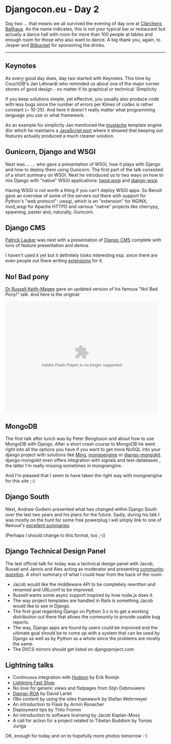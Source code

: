 # Djangocon.eu - Day 2

Day two ... that means we all survived the evening of day one at [Clärchens
Ballhaus](http://ballhaus.de/). As the name indicates, this is not your
typical bar or restaurant but actually a dance hall with room for more than
100 people at tables and enough room for those who also want to dance. A big
thank you, again, to Jesper and [Bitbucket](http://bitbucket.org/) for
sponsoring the drinks.

--------------

## Keynotes

As every good day does, day two started with Keynotes. This time by CouchDB's
Jan Lehnardt who reminded us about one of the major corner stones of good
design - no matter if its graphical or technical: Simplicity

If you keep solutions simple, yet effective, you usually also produce code
with less bugs since the number of errors per Klines of codes is rather
constant (~ 10-25). And here it doesn't really matter what programming
language you use or what framework.

As an example for simplicity Jan mentioned the
[mustache](http://mustache.github.com/) template engine (for which he
maintains a [JavaScript port](http://github.com/janl/mustache.js) where it
showed that keeping out features actually produced a much cleaner solution.

## Gunicorn, Django and WSGI

Next was ... ... who gave a presentation of WSGI, how it plays with Django and
how to deploy them using Gunicorn. The first part of the talk consisted of a
short summary on WSGI. Next he introduced us to two ways on how to mix Django
with "native" WSGI applications:
[twod.wsgi](http://packages.python.org/twod.wsgi/) and
[django-wsgi](http://github.com/alex/django-wsgi).

Having WSGI is not worth a thing if you can't deploy WSGI apps. So Benoît gave
an overview of some of the servers out there with support for Python's "web
protocol": uwsgi, which is an "extension" for NGINX; mod_wsgi for Apache HTTPD
and various "native" projects like cherrypy, spawning, paster and, naturally,
Gunicorn.

## Django CMS

[Patrick Lauber](http://ch.linkedin.com/pub/patrick-lauber/5/268/734) was next
with a presentation of [Django CMS](http://www.django-cms.org/) complete with
tons of feature presentation and demos.

I haven't used it yet but it definitely looks interesting esp. since there are
even people out there writing
[extensions](http://www.django-cms.org/en/extensions/) for it.

## No! Bad pony

[Dr Russell Keith-Magee](http://cecinestpasun.com/) gave an updated version of
his famous "No! Bad Pony!" talk. And here is the original:

<embed src="http://blip.tv/play/AYG6_AgC" type="application/x-shockwave-flash" width="480" height="350" allowscriptaccess="always" allowfullscreen="true"></embed>

## MongoDB

The first talk after lunch was by Peter Bengtsson and about how to use MongoDB
with Django. After a short crash course to MongoDB he went right into all the
options you have if you want to get more NoSQL into your django project with
solutions like [Ming](http://merciless.sourceforge.net/tour.html),
[mongoengine](http://hmarr.com/mongoengine/) or
[django-mongokit](http://github.com/peterbe/django-mongokit). django-mongokit
even offers integration with signals and test-databases , the latter I'm
really missing sometimes in mongoengine.

And I'm pleased that I seem to have taken the right way with mongoengine for
this site ;-)


## Django South

Next, Andrew Godwin presented what has changed within Django South over the
last two years and his plans for the future. Sadly, during his talk I was
mostly on the hunt for some free powerplug I will simply link to one of
Reinout's [excellent
summaries](http://reinout.vanrees.org/weblog/2010/05/25/south-new-and-old.html).

(Perhaps I should change to this format, too ;-))

## Django Technical Design Panel

The last official talk for today was a technical design panel with Jacob,
Russel and Jannis and Alex acting as moderator and presenting [community
question](http://www.google.com/moderator/#15/e=751d&t=751d.41&f=751d.2c4e9).
A short summary of what I could hear from the back of the room:

* Jacob would like the middleware API to be completely rewritten and renamed and URLconf to be improved.
* Russell wants some async support inspired by how node.js does it.
* The way project templates are handled in Rails is something Jacob would like to see in Django.
* The first goal regarding Django on Python 3.x is to get a working distribution out there that allows the community to provide usable bug reports.
* The way, Django apps are found by users could be improved and the ultimate goal should be to come up with a system that can be used by Django as well as by Python as a whole since the problems are mostly the same.
* The DVCS mirrors should get listed on djangoproject.com

## Lightning talks

* Continuous integration with [Hudson](http://hudson-ci.org/) by Erik Romijn
* [Lightning Fast Shop](http://www.getlfs.com)
* No love for generic views and flatpages from Stijn Debrouwere
* [Django-ROA](http://code.welldev.org/django-roa) by David Larlet
* I18n content by using the sites framework by Stefan Wehrmeyer
* An introduction to Flask by Armin Ronacher
* Deployment tips by Thilo Fromm
* An introduction to software licensing by  Jacob Kaplan-Moss
* A call for action for a project related to Tibetan Buddism by Tomas Juriga

OK, enough for today and on to hopefully more photos tomorrow :-)
